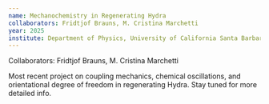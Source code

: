 ```yaml
---
name: Mechanochemistry in Regenerating Hydra
collaborators: Fridtjof Brauns, M. Cristina Marchetti
year: 2025
institute: Department of Physics, University of California Santa Barbara
---
```

Collaborators: Fridtjof Brauns, M. Cristina Marchetti

Most recent project on coupling mechanics, chemical oscillations, and orientational degree of freedom in regenerating Hydra. Stay tuned for more detailed info.
